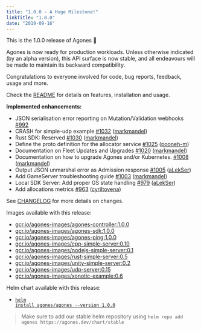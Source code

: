 ```yaml
---
title: "1.0.0 - A Huge Milestone!"
linkTitle: "1.0.0"
date: "2019-09-16"
---
```


This is the 1.0.0 release of Agones 🎉
 
Agones is now ready for production workloads. Unless otherwise indicated (by an alpha version), this API surface is now
stable, and all endeavours will be made to maintain its backward compatibility.

Congratulations to everyone involved for code, bug reports, feedback, usage and more. 

Check the <a href="https://github.com/googleforgames/agones/tree/release-1.0.0" >README</a> for details on features, installation and usage.

**Implemented enhancements:**

- JSON serialisation error reporting on Mutation/Validation webhooks [\#992](https://github.com/googleforgames/agones/issues/992)
- CRASH for simple-udp example [\#1032](https://github.com/googleforgames/agones/pull/1032) ([markmandel](https://github.com/markmandel))
- Rust SDK: Reserved [\#1030](https://github.com/googleforgames/agones/pull/1030) ([markmandel](https://github.com/markmandel))
- Define the proto definition for the allocator service [\#1025](https://github.com/googleforgames/agones/pull/1025) ([pooneh-m](https://github.com/pooneh-m))
- Documentation on Fleet Updates and Upgrades [\#1020](https://github.com/googleforgames/agones/pull/1020) ([markmandel](https://github.com/markmandel))
- Documentation on how to upgrade Agones and/or Kubernetes. [\#1008](https://github.com/googleforgames/agones/pull/1008) ([markmandel](https://github.com/markmandel))
- Output JSON unmarshal error as Admission response [\#1005](https://github.com/googleforgames/agones/pull/1005) ([aLekSer](https://github.com/aLekSer))
- Add GameServer troubleshooting guide [\#1003](https://github.com/googleforgames/agones/pull/1003) ([markmandel](https://github.com/markmandel))
- Local SDK Server: Add proper GS state handling [\#979](https://github.com/googleforgames/agones/pull/979) ([aLekSer](https://github.com/aLekSer))
- Add allocations metrics [\#963](https://github.com/googleforgames/agones/pull/963) ([cyriltovena](https://github.com/cyriltovena))

See <a href="https://github.com/googleforgames/agones/blob/release-1.0.0/CHANGELOG.md" >CHANGELOG</a> for more details on changes.

Images available with this release:

- [gcr.io/agones-images/agones-controller:1.0.0](https://gcr.io/agones-images/agones-controller:1.0.0)
- [gcr.io/agones-images/agones-sdk:1.0.0](https://gcr.io/agones-images/agones-sdk:1.0.0)
- [gcr.io/agones-images/agones-ping:1.0.0](https://gcr.io/agones-images/agones-ping:1.0.0)
- [gcr.io/agones-images/cpp-simple-server:0.10](https://gcr.io/agones-images/cpp-simple-server:0.10)
- [gcr.io/agones-images/nodejs-simple-server:0.1](https://gcr.io/agones-images/nodejs-simple-server:0.1)
- [gcr.io/agones-images/rust-simple-server:0.5](https://gcr.io/agones-images/rust-simple-server:0.5)
- [gcr.io/agones-images/unity-simple-server:0.2](https://gcr.io/agones-images/unity-simple-server:0.2)
- [gcr.io/agones-images/udp-server:0.15](https://gcr.io/agones-images/udp-server:0.15)
- [gcr.io/agones-images/xonotic-example:0.6](https://gcr.io/agones-images/xonotic-example:0.6)

Helm chart available with this release:

- <a href="https://agones.dev/chart/stable/agones-1.0.0.tgz" ><code>helm install agones/agones --version 1.0.0</code></a>

> Make sure to add our stable helm repository using `helm repo add agones https://agones.dev/chart/stable`

